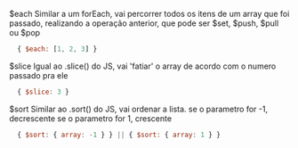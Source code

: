 $each 
Similar a um forEach, vai percorrer todos os itens de um array que foi passado, realizando a operação anterior, que pode ser $set, $push, $pull ou $pop
```javascript
  { $each: [1, 2, 3] }
```

$slice
Igual ao .slice() do JS, vai 'fatiar' o array de acordo com o numero passado pra ele

```javascript
  { $slice: 3 }
```

$sort
Similar ao .sort() do JS, vai ordenar a lista.
se o parametro for -1, decrescente
se o parametro for 1, crescente
```javascript
  { $sort: { array: -1 } } || { $sort: { array: 1 } }
```
